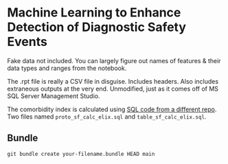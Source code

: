 # Machine Learning to Enhance Detection of Diagnostic Safety Events

Fake data not included. You can largely figure out names of features &
their data types and ranges from the notebook.

The .rpt file is really a CSV file in disguise. Includes headers. Also includes extraneous outputs at the very end. Unmodified, just as it comes off of MS SQL Server Management Studio.

The comorbidity index is calculated using [SQL code from a different repo](https://github.com/paarth-kapadia/saferdx_hou/tree/main/z_util/comorbidity_index_elix). Two files named `proto_sf_calc_elix.sql` and `table_sf_calc_elix.sql`.

## Bundle

`git bundle create your-filename.bundle HEAD main`
